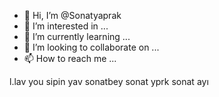 - 👋 Hi, I’m @Sonatyaprak
- 👀 I’m interested in ...
- 🌱 I’m currently learning ...
- 💞️ I’m looking to collaborate on ...
- 📫 How to reach me ...

<!---
Sonatyaprak/Sonatyaprak is a ✨ special ✨ repository because its `README.md` (this file) appears on your GitHub profile.
You can click the Preview link to take a look at your changes.
--->
l.lav you sipin yav
sonatbey sonat yprk sonat ayı 
